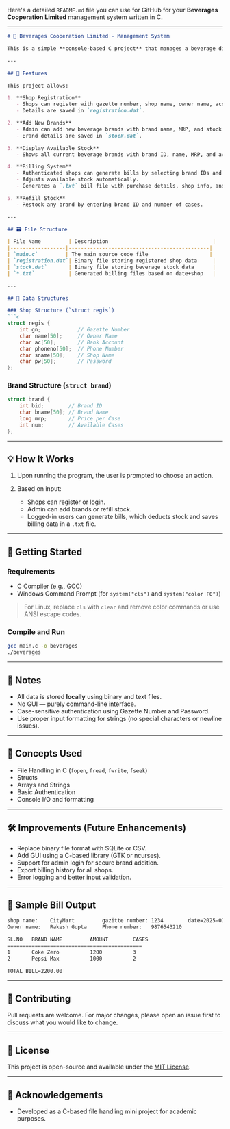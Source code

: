 Here's a detailed `README.md` file you can use for GitHub for your **Beverages Cooperation Limited** management system written in C.

---

````markdown
# 🍾 Beverages Cooperation Limited - Management System

This is a simple **console-based C project** that manages a beverage distribution company’s shop registration, brand inventory, billing, and restocking. It uses basic file operations to store and retrieve data from binary and text files.

---

## 📌 Features

This project allows:

1. **Shop Registration**  
   - Shops can register with gazette number, shop name, owner name, account details, phone number, and password.
   - Details are saved in `registration.dat`.

2. **Add New Brands**  
   - Admin can add new beverage brands with brand name, MRP, and stock count (cases).
   - Brand details are saved in `stock.dat`.

3. **Display Available Stock**  
   - Shows all current beverage brands with brand ID, name, MRP, and available stock.

4. **Billing System**  
   - Authenticated shops can generate bills by selecting brand IDs and the number of cases.
   - Adjusts available stock automatically.
   - Generates a `.txt` bill file with purchase details, shop info, and total bill.

5. **Refill Stock**  
   - Restock any brand by entering brand ID and number of cases.

---

## 🗃️ File Structure

| File Name         | Description                                  |
|------------------|----------------------------------------------|
| `main.c`         | The main source code file                    |
| `registration.dat`| Binary file storing registered shop data     |
| `stock.dat`       | Binary file storing beverage stock data      |
| `*.txt`           | Generated billing files based on date+shop   |

---

## 📂 Data Structures

### Shop Structure (`struct regis`)
```c
struct regis {
    int gn;            // Gazette Number
    char name[50];     // Owner Name
    char ac[50];       // Bank Account
    char phoneno[50];  // Phone Number
    char sname[50];    // Shop Name
    char pw[50];       // Password
};
````

### Brand Structure (`struct brand`)

```c
struct brand {
    int bid;        // Brand ID
    char bname[50]; // Brand Name
    long mrp;       // Price per Case
    int num;        // Available Cases
};
```

---

## 💡 How It Works

1. Upon running the program, the user is prompted to choose an action.
2. Based on input:

   * Shops can register or login.
   * Admin can add brands or refill stock.
   * Logged-in users can generate bills, which deducts stock and saves billing data in a `.txt` file.

---

## 🚀 Getting Started

### Requirements

* C Compiler (e.g., GCC)
* Windows Command Prompt (for `system("cls")` and `system("color F0")`)

> For Linux, replace `cls` with `clear` and remove color commands or use ANSI escape codes.

### Compile and Run

```bash
gcc main.c -o beverages
./beverages
```

---

## 📎 Notes

* All data is stored **locally** using binary and text files.
* No GUI — purely command-line interface.
* Case-sensitive authentication using Gazette Number and Password.
* Use proper input formatting for strings (no special characters or newline issues).

---

## 🧠 Concepts Used

* File Handling in C (`fopen`, `fread`, `fwrite`, `fseek`)
* Structs
* Arrays and Strings
* Basic Authentication
* Console I/O and formatting

---

## 🛠️ Improvements (Future Enhancements)

* Replace binary file format with SQLite or CSV.
* Add GUI using a C-based library (GTK or ncurses).
* Support for admin login for secure brand addition.
* Export billing history for all shops.
* Error logging and better input validation.

---

## 📃 Sample Bill Output

```txt
shop name:    CityMart         gazitte number: 1234        date=2025-07-04
Owner name:   Rakesh Gupta     Phone number:   9876543210

SL.NO   BRAND NAME         AMOUNT        CASES
============================================
1       Coke Zero          1200          3
2       Pepsi Max          1000          2

TOTAL BILL=2200.00
```

---

## 🤝 Contributing

Pull requests are welcome. For major changes, please open an issue first to discuss what you would like to change.

---

## 📄 License

This project is open-source and available under the [MIT License](LICENSE).

---

## 🙏 Acknowledgements

* Developed as a C-based file handling mini project for academic purposes.

```
